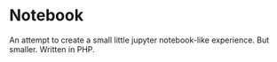 # Notebook

An attempt to create a small little jupyter notebook-like 
experience. But smaller. Written in PHP. 


